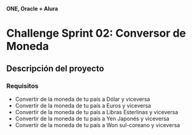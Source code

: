 #### ONE, Oracle + Alura
# Challenge Sprint 02: Conversor de Moneda

## Descripción del proyecto
### Requisitos
- Convertir de la moneda de tu país a Dólar y viceversa
- Convertir de la moneda de tu país a Euros y viceversa
- Convertir de la moneda de tu país a Libras Esterlinas y viceversa
- Convertir de la moneda de tu país a Yen Japonés y viceversa
- Convertir de la moneda de tu país a Won sul-coreano y viceversa

